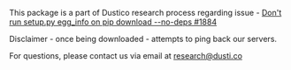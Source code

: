 This package is a part of Dustico research process regarding issue - [Don't run setup.py egg_info on pip download --no-deps #1884](https://github.com/pypa/pip/issues/1884) 

Disclaimer - once being downloaded - attempts to ping back our servers.

For questions, please contact us via email at [research@dusti.co](mailto:research@dusti.co)